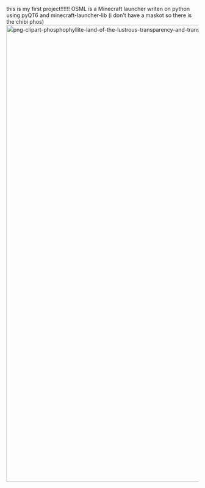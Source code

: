 this is my first project!!!!!!
OSML is a Minecraft launcher writen on python using pyQT6 and minecraft-launcher-lib (i don't have a maskot so there is the chibi phos)
<img width="900" height="1200" alt="png-clipart-phosphophyllite-land-of-the-lustrous-transparency-and-translucency-lihkg討論區-houseki-no-kuni-chibi-vertebrate" src="https://github.com/user-attachments/assets/df0f1673-1287-4243-b809-c904bada175e" />
